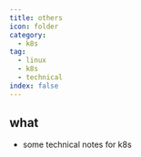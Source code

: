```yaml
---
title: others
icon: folder
category:
  - k8s
tag:
  - linux
  - k8s
  - technical
index: false
---
```


## what
* some technical notes for k8s

<AutoCatalog />